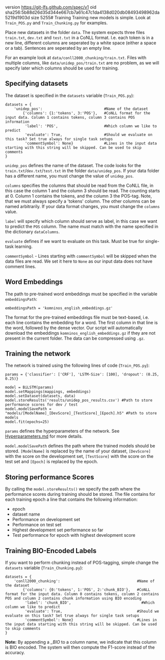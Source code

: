 version https://git-lfs.github.com/spec/v1
oid sha256:5b88d26d35d344e667cb7a61c47c1da4138d020db08493498962da5219d1903d
size 5255# Training
Training new models is simple. Look at `Train_POS.py` and `Train_Chunking.py` for examples.

Place new datasets in the folder `data`. The system expects three files `train.txt`, `dev.txt` and `test.txt` in a CoNLL format. I.e. each token is in a new line, different columns are seperated by a white space (either a space or a tab). Sentences are seperated by an empty line.

For an example look at `data/conll2000_chunking/train.txt`. Files with multiple columns, like `data/unidep_pos/train.txt` are no problem, as we will specify later which columns should be used for training.


## Specifying datasets
The dataset is specified in the `datasets` variable (`Train_POS.py`):
```
datasets = {
    'unidep_pos':                            #Name of the dataset
        {'columns': {1:'tokens', 3:'POS'},   #CoNLL format for the input data. Column 1 contains tokens, column 3 contains POS information
         'label': 'POS',                     #Which column we like to predict
         'evaluate': True,                   #Should we evaluate on this task? Set true always for single task setups
         'commentSymbol': None}              #Lines in the input data starting with this string will be skipped. Can be used to skip comments
}
```

`unidep_pos` defines the name of the dataset. The code looks for the `train.txt`/`dev.txt`/`test.txt` in the folder `data/unidep_pos`. If your data folder has a different name, you must change the value of `unidep_pos`.

`columns` specifies the columns that should be read from the CoNLL file, in this case the column 1 and the column 3 should be read. The counting starts at 0. Column 1 contains the tokens, and the column 3 the POS-tag. Note, that we must always specify a 'tokens' column. The other columns can be named arbitrarily. If your data format changes, you must change the `columns` value.

`label` will specify which column should serve as label, in this case we want to predict the `POS` column. The name must match with the name specified in the dictionary `dataColumns`.

`evaluate` defines if we want to evaluate on this task. Must be true for single-task learning.

`commentSymbol` - Lines starting with `commentSymbol` will be skipped when the data files are read. We set it here to `None` as our input data does not have comment lines.

## Word Embeddings
The path to pre-trained word embeddings must be specified in the variable `embeddingsPath`:
```
embeddingsPath = 'komninos_english_embeddings.gz'
```

The format for the pre-trained embeddings file must be text-based, i.e. each line contains the embedding for a word. The first column in that line is the word, followed by the dense vector. Our script will automatically download the embeddings `komninos_english_embeddings.gz` if they are not present in the current folder. The data can be compressed using `.gz`.

## Training the network
The network is trained using the following lines of code (`Train_POS.py`):
```
params = {'classifier': ['CRF'], 'LSTM-Size': [100], 'dropout': (0.25, 0.25)}

model = BiLSTM(params)
model.setMappings(mappings, embeddings)
model.setDataset(datasets, data)
model.storeResults('results/unidep_pos_results.csv') #Path to store performance scores for dev / test
model.modelSavePath = "models/[ModelName]_[DevScore]_[TestScore]_[Epoch].h5" #Path to store models
model.fit(epochs=25)
```

`params` defines the hyperparameters of the network. See [Hyperparameters.md](Hyperparameters.md) for more details.

`model.modelSavePath` defines the path where the trained models should be stored. `[ModelName]` is replaced by the name of your dataset, `[DevScore]` with the score on the development set, `[TestScore]` with the score on the test set and `[Epoch]` is replaced by the epoch.

## Storing performance Scores
By calling the `model.storeResults()` we specify the path where the performance scores during training should be stored. The file contains for each training epoch a line that contains the following information:
- epoch
- dataset name
- Performance on development set
- Performance on test set
- Highest development set performance so far
- Test performance for epoch with highest development score



## Training BIO-Encoded Labels
If you want to perform chunking instead of POS-tagging, simple change the `datasets` variable (`Train_Chunking.py`):
```
datasets = {
    'conll2000_chunking':                                   #Name of the dataset
        {'columns': {0:'tokens', 1:'POS', 2:'chunk_BIO'},   #CoNLL format for the input data. Column 0 contains tokens, column 2 contains POS and column 2 contains chunk information using BIO encoding
         'label': 'chunk_BIO',                                #Which column we like to predict
         'evaluate': True,                                  #Should we evaluate on this task? Set true always for single task setups
         'commentSymbol': None}                             #Lines in the input data starting with this string will be skipped. Can be used to skip comments
}
```

**Note:** By appending a *_BIO* to a column name, we indicate that this column is BIO encoded. The system will then compute the F1-score instead of the accuracy. 
<!--stackedit_data:
eyJoaXN0b3J5IjpbMTAwMDQ0ODYyNl19
-->
